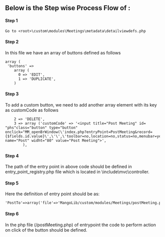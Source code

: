 ## Below is the Step wise Process Flow of :
#### Step 1 
``` Go to <root>\custom\modules\Meetings\metadata\detailviewdefs.php ```
#### Step 2
 In this file we have an array of buttons defined as follows
``` 
array (
 'buttons' =>
    array (
      0 => 'EDIT', 
      1 => 'DUPLICATE',
    )
```
#### Step 3
To add a custom button, we need to add another array element with its key as
customCode as follows
``` 
    2 => 'DELETE',
    3 => array ('customCode' => '<input title="Post Meeting" id= "phs"class="button" type="button" onclick="MM_openBrWindow(\'index.php?entryPoint=PostMeeting&record={$fields.id.value}\',\'\',\'toolbar=no,location=no,status=no,menubar=yes,scrollbars=yes,resizable=yes,width=800,height=400,top=200,left=400\')" name="Post" widht="80" value="Post Meeting">',     
        ), 
```
#### Step 4
The path of the entry point in above code should be defined in entry_point_registry.php
file which is located in <root>\include\mvc\controller.

#### Step 5
 Here the definition of entry point should be as:            
``` 
'PostTo'=>array('file'=>'MangoLib/custom/modules/Meetings/postMeeting.php','auth'=>true), 
```
#### Step 6
In the php file (/postMeeting.php) of entrypoint the code to perform action on click of the 
button should be defined. 
